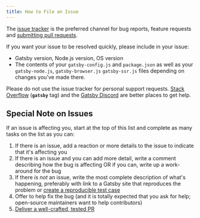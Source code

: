 ```yaml
---
title: How to File an Issue
---
```


The [issue tracker](https://github.com/gatsbyjs/gatsby/issues) is the preferred channel for bug reports, feature requests and [submitting pull requests](/contributing/how-to-open-a-pull-request/).

If you want your issue to be resolved quickly, please include in your issue:

-   Gatsby version, Node.js version, OS version
-   The contents of your `gatsby-config.js` and `package.json` as well as your
    `gatsby-node.js`, `gatsby-browser.js` `gatsby-ssr.js` files depending on
    changes you've made there.

Please do not use the issue tracker for personal support requests. [Stack Overflow](https://stackoverflow.com/questions/ask?tags=gatsby) (**`gatsby`** tag) and the [Gatsby Discord](https://gatsby.dev/discord) are better places to get help.

## Special Note on Issues

If an issue is affecting you, start at the top of this list and complete as many tasks on the list as you can:

1.  If there is an issue, add a reaction or more details to the issue to indicate that it's affecting you
2.  If there is an issue and you can add more detail, write a comment describing how the bug is affecting OR if you can, write up a work-around for the bug
3.  If there _is not_ an issue, write the most complete description of what's happening, preferably with link to a Gatsby site that reproduces the problem or [create a reproducible test case](/contributing/how-to-make-a-reproducible-test-case/)
4.  Offer to help fix the bug (and it is totally expected that you ask for help; open-source maintainers want to help contributors)
5.  [Deliver a well-crafted, tested PR](/contributing/how-to-open-a-pull-request/)
